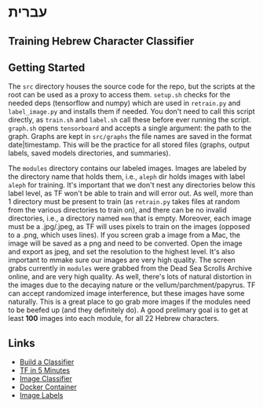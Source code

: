 # עברית

## Training Hebrew Character Classifier

## Getting Started
The `src` directory houses the source code for the repo, but the scripts at the root can be used as a proxy to access them. `setup.sh` checks for the needed deps (tensorflow and numpy) which are used in `retrain.py` and `label_image.py` and installs them if needed. You don't need to call this script directly, as `train.sh` and `label.sh` call these before ever running the script. `graph.sh` opens `tensorboard` and accepts a single argument: the path to the graph. Graphs are kept in `src/graphs` the file names are saved in the format date|timestamp. This will be the practice for all stored files (graphs, output labels, saved models directories, and summaries). 

The `modules` directory contains our labeled images. Images are labeled by the directory name that holds them, i.e., `aleph` dir holds images with label `aleph` for training. It's important that we don't nest any directories below this label level, as TF won't be able to train and will error out. As well, more than 1 directory must be present to train (as `retrain.py` takes files at random from the various directories to train on), and there can be no invalid directories, i.e., a directory named `mem` that is empty. Moreover, each image must be a .jpg/.jpeg, as TF will uses pixels to train on the images (opposed to a .png, which uses lines). If you screen grab a image from a Mac, the image will be saved as a png and need to be converted. Open the image and export as jpeg, and set the resolution to the highest level. It's also important to mmake sure our images are very high quality. The screen grabs currently in `modules` were grabbed from the Dead Sea Scrolls Archive online, and are very high quality. As well, there's lots of natural distortion in the images due to the decaying nature or the vellum/parchment/papyrus. TF can accept randomized image interference, but these images have some naturally. This is a great place to go grab more images if the modules need to be beefed up (and they definitely do). A good prelimary goal is to get at least __100__ images into each module, for all 22 Hebrew characters.

## Links
* [Build a Classifier](https://www.youtube.com/watch?v=QfNvhPx5Px8)
* [TF in 5 Minutes](https://www.youtube.com/watch?v=2FmcHiLCwTU)
* [Image Classifier](https://www.tensorflow.org/hub/tutorials/image_retraining)
* [Docker Container ](https://hub.docker.com/r/tensorflow/tensorflow/)
* [Image Labels](https://towardsdatascience.com/multi-label-image-classification-with-inception-net-cbb2ee538e30)
